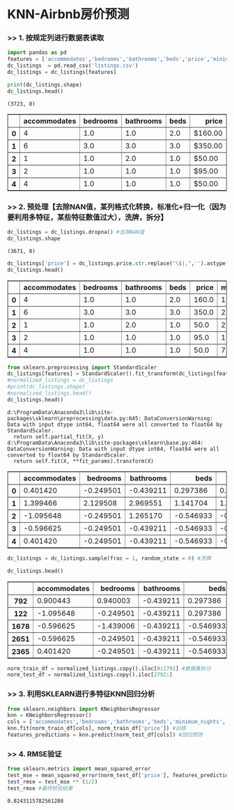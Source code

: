 
# KNN-Airbnb房价预测

### >> 1. 按规定列进行数据表读取


```python
import pandas as pd
features = ['accommodates','bedrooms','bathrooms','beds','price','minimum_nights','maximum_nights','number_of_reviews']
dc_listings  = pd.read_csv('listings.csv')
dc_listings = dc_listings[features]
```


```python
print(dc_listings.shape)
dc_listings.head()
```

    (3723, 8)
    




<div>
<style scoped>
    .dataframe tbody tr th:only-of-type {
        vertical-align: middle;
    }

    .dataframe tbody tr th {
        vertical-align: top;
    }

    .dataframe thead th {
        text-align: right;
    }
</style>
<table border="1" class="dataframe">
  <thead>
    <tr style="text-align: right;">
      <th></th>
      <th>accommodates</th>
      <th>bedrooms</th>
      <th>bathrooms</th>
      <th>beds</th>
      <th>price</th>
      <th>minimum_nights</th>
      <th>maximum_nights</th>
      <th>number_of_reviews</th>
    </tr>
  </thead>
  <tbody>
    <tr>
      <th>0</th>
      <td>4</td>
      <td>1.0</td>
      <td>1.0</td>
      <td>2.0</td>
      <td>$160.00</td>
      <td>1</td>
      <td>1125</td>
      <td>0</td>
    </tr>
    <tr>
      <th>1</th>
      <td>6</td>
      <td>3.0</td>
      <td>3.0</td>
      <td>3.0</td>
      <td>$350.00</td>
      <td>2</td>
      <td>30</td>
      <td>65</td>
    </tr>
    <tr>
      <th>2</th>
      <td>1</td>
      <td>1.0</td>
      <td>2.0</td>
      <td>1.0</td>
      <td>$50.00</td>
      <td>2</td>
      <td>1125</td>
      <td>1</td>
    </tr>
    <tr>
      <th>3</th>
      <td>2</td>
      <td>1.0</td>
      <td>1.0</td>
      <td>1.0</td>
      <td>$95.00</td>
      <td>1</td>
      <td>1125</td>
      <td>0</td>
    </tr>
    <tr>
      <th>4</th>
      <td>4</td>
      <td>1.0</td>
      <td>1.0</td>
      <td>1.0</td>
      <td>$50.00</td>
      <td>7</td>
      <td>1125</td>
      <td>0</td>
    </tr>
  </tbody>
</table>
</div>



### >> 2. 预处理【去除NAN值，某列格式化转换，标准化+归一化（因为要利用多特征，某些特征数值过大），洗牌，拆分】


```python
dc_listings = dc_listings.dropna() #去除NAN值
dc_listings.shape
```




    (3671, 8)




```python
dc_listings['price'] = dc_listings.price.str.replace("\$|,",'').astype(float) #转换price列中带$符号的字符串为float
dc_listings.head()
```




<div>
<style scoped>
    .dataframe tbody tr th:only-of-type {
        vertical-align: middle;
    }

    .dataframe tbody tr th {
        vertical-align: top;
    }

    .dataframe thead th {
        text-align: right;
    }
</style>
<table border="1" class="dataframe">
  <thead>
    <tr style="text-align: right;">
      <th></th>
      <th>accommodates</th>
      <th>bedrooms</th>
      <th>bathrooms</th>
      <th>beds</th>
      <th>price</th>
      <th>minimum_nights</th>
      <th>maximum_nights</th>
      <th>number_of_reviews</th>
    </tr>
  </thead>
  <tbody>
    <tr>
      <th>0</th>
      <td>4</td>
      <td>1.0</td>
      <td>1.0</td>
      <td>2.0</td>
      <td>160.0</td>
      <td>1</td>
      <td>1125</td>
      <td>0</td>
    </tr>
    <tr>
      <th>1</th>
      <td>6</td>
      <td>3.0</td>
      <td>3.0</td>
      <td>3.0</td>
      <td>350.0</td>
      <td>2</td>
      <td>30</td>
      <td>65</td>
    </tr>
    <tr>
      <th>2</th>
      <td>1</td>
      <td>1.0</td>
      <td>2.0</td>
      <td>1.0</td>
      <td>50.0</td>
      <td>2</td>
      <td>1125</td>
      <td>1</td>
    </tr>
    <tr>
      <th>3</th>
      <td>2</td>
      <td>1.0</td>
      <td>1.0</td>
      <td>1.0</td>
      <td>95.0</td>
      <td>1</td>
      <td>1125</td>
      <td>0</td>
    </tr>
    <tr>
      <th>4</th>
      <td>4</td>
      <td>1.0</td>
      <td>1.0</td>
      <td>1.0</td>
      <td>50.0</td>
      <td>7</td>
      <td>1125</td>
      <td>0</td>
    </tr>
  </tbody>
</table>
</div>




```python
from sklearn.preprocessing import StandardScaler
dc_listings[features] = StandardScaler().fit_transform(dc_listings[features]) #标准化
#normalized_listings = dc_listings
#print(dc_listings.shape)
#normalized_listings.head()
dc_listings.head()
```

    d:\ProgramData\Anaconda3\lib\site-packages\sklearn\preprocessing\data.py:645: DataConversionWarning: Data with input dtype int64, float64 were all converted to float64 by StandardScaler.
      return self.partial_fit(X, y)
    d:\ProgramData\Anaconda3\lib\site-packages\sklearn\base.py:464: DataConversionWarning: Data with input dtype int64, float64 were all converted to float64 by StandardScaler.
      return self.fit(X, **fit_params).transform(X)
    




<div>
<style scoped>
    .dataframe tbody tr th:only-of-type {
        vertical-align: middle;
    }

    .dataframe tbody tr th {
        vertical-align: top;
    }

    .dataframe thead th {
        text-align: right;
    }
</style>
<table border="1" class="dataframe">
  <thead>
    <tr style="text-align: right;">
      <th></th>
      <th>accommodates</th>
      <th>bedrooms</th>
      <th>bathrooms</th>
      <th>beds</th>
      <th>price</th>
      <th>minimum_nights</th>
      <th>maximum_nights</th>
      <th>number_of_reviews</th>
    </tr>
  </thead>
  <tbody>
    <tr>
      <th>0</th>
      <td>0.401420</td>
      <td>-0.249501</td>
      <td>-0.439211</td>
      <td>0.297386</td>
      <td>0.081119</td>
      <td>-0.341421</td>
      <td>-0.016575</td>
      <td>-0.516779</td>
    </tr>
    <tr>
      <th>1</th>
      <td>1.399466</td>
      <td>2.129508</td>
      <td>2.969551</td>
      <td>1.141704</td>
      <td>1.462622</td>
      <td>-0.065047</td>
      <td>-0.016606</td>
      <td>1.706767</td>
    </tr>
    <tr>
      <th>2</th>
      <td>-1.095648</td>
      <td>-0.249501</td>
      <td>1.265170</td>
      <td>-0.546933</td>
      <td>-0.718699</td>
      <td>-0.065047</td>
      <td>-0.016575</td>
      <td>-0.482571</td>
    </tr>
    <tr>
      <th>3</th>
      <td>-0.596625</td>
      <td>-0.249501</td>
      <td>-0.439211</td>
      <td>-0.546933</td>
      <td>-0.391501</td>
      <td>-0.341421</td>
      <td>-0.016575</td>
      <td>-0.516779</td>
    </tr>
    <tr>
      <th>4</th>
      <td>0.401420</td>
      <td>-0.249501</td>
      <td>-0.439211</td>
      <td>-0.546933</td>
      <td>-0.718699</td>
      <td>1.316824</td>
      <td>-0.016575</td>
      <td>-0.516779</td>
    </tr>
  </tbody>
</table>
</div>




```python
dc_listings = dc_listings.sample(frac = 1, random_state = 0) #洗牌
```


```python
dc_listings.head()
```




<div>
<style scoped>
    .dataframe tbody tr th:only-of-type {
        vertical-align: middle;
    }

    .dataframe tbody tr th {
        vertical-align: top;
    }

    .dataframe thead th {
        text-align: right;
    }
</style>
<table border="1" class="dataframe">
  <thead>
    <tr style="text-align: right;">
      <th></th>
      <th>accommodates</th>
      <th>bedrooms</th>
      <th>bathrooms</th>
      <th>beds</th>
      <th>price</th>
      <th>minimum_nights</th>
      <th>maximum_nights</th>
      <th>number_of_reviews</th>
    </tr>
  </thead>
  <tbody>
    <tr>
      <th>792</th>
      <td>0.900443</td>
      <td>0.940003</td>
      <td>-0.439211</td>
      <td>0.297386</td>
      <td>-0.064303</td>
      <td>-0.065047</td>
      <td>-0.016575</td>
      <td>-0.140486</td>
    </tr>
    <tr>
      <th>122</th>
      <td>-1.095648</td>
      <td>-0.249501</td>
      <td>-0.439211</td>
      <td>0.297386</td>
      <td>-0.653260</td>
      <td>-0.341421</td>
      <td>-0.016575</td>
      <td>-0.482571</td>
    </tr>
    <tr>
      <th>1678</th>
      <td>-0.596625</td>
      <td>-1.439006</td>
      <td>-0.439211</td>
      <td>-0.546933</td>
      <td>-0.151556</td>
      <td>0.487701</td>
      <td>-0.016575</td>
      <td>1.227850</td>
    </tr>
    <tr>
      <th>2651</th>
      <td>-0.596625</td>
      <td>-0.249501</td>
      <td>-0.439211</td>
      <td>-0.546933</td>
      <td>-0.507838</td>
      <td>7.120680</td>
      <td>-0.016596</td>
      <td>6.598570</td>
    </tr>
    <tr>
      <th>2365</th>
      <td>0.401420</td>
      <td>-0.249501</td>
      <td>-0.439211</td>
      <td>-0.546933</td>
      <td>-0.216995</td>
      <td>0.211327</td>
      <td>-0.016575</td>
      <td>-0.482571</td>
    </tr>
  </tbody>
</table>
</div>




```python
norm_train_df = normalized_listings.copy().iloc[0:2792] #数据集拆分
norm_test_df = normalized_listings.copy().iloc[2792:]
```

### >> 3. 利用SKLEARN进行多特征KNN回归分析


```python
from sklearn.neighbors import KNeighborsRegressor
knn = KNeighborsRegressor()
cols = ['accommodates','bedrooms','bathrooms','beds','minimum_nights','maximum_nights','number_of_reviews'] #所采用的特征
knn.fit(norm_train_df[cols], norm_train_df['price']) #训练
features_predictions = knn.predict(norm_test_df[cols]) #回归预测
```

### >> 4. RMSE验证


```python
from sklearn.metrics import mean_squared_error
test_mse = mean_squared_error(norm_test_df['price'], features_predictions)
test_rmse = test_mse ** (1/2)
test_rmse #最终检验结果
```




    0.8243115782561288




```python

```
